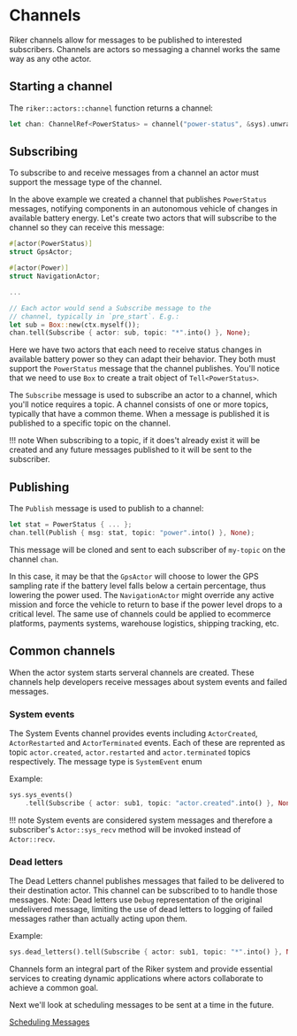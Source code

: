 # Channels

Riker channels allow for messages to be published to interested subscribers. Channels are actors so messaging a channel works the same way as any othe actor.

## Starting a channel

The `riker::actors::channel` function returns a channel:

```rust
let chan: ChannelRef<PowerStatus> = channel("power-status", &sys).unwrap();
```

## Subscribing

To subscribe to and receive messages from a channel an actor must support the message type of the channel.

In the above example we created a channel that publishes `PowerStatus` messages, notifying components in an autonomous vehicle of changes in available battery energy. Let's create two actors that will subscribe to the channel so they can receive this message:

```rust
#[actor(PowerStatus)]
struct GpsActor;

#[actor(Power)]
struct NavigationActor;

...

// Each actor would send a Subscribe message to the
// channel, typically in `pre_start`. E.g.:
let sub = Box::new(ctx.myself());
chan.tell(Subscribe { actor: sub, topic: "*".into() }, None);

```

Here we have two actors that each need to receive status changes in available battery power so they can adapt their behavior. They both must support the `PowerStatus` message that the channel publishes. You'll notice that we need to use `Box` to create a trait object of `Tell<PowerStatus>`.

The `Subscribe` message is used to subscribe an actor to a channel, which you'll notice requires a topic. A channel consists of one or more topics, typically that have a common theme. When a message is published it is published to a specific topic on the channel.

!!! note
    When subscribing to a topic, if it does't already exist it will be created and any future messages published to it will be sent to the subscriber.

## Publishing

The `Publish` message is used to publish to a channel:

```rust
let stat = PowerStatus { ... };
chan.tell(Publish { msg: stat, topic: "power".into() }, None);
```

This message will be cloned and sent to each subscriber of `my-topic` on the channel `chan`.

In this case, it may be that the `GpsActor` will choose to lower the GPS sampling rate if the battery level falls below a certain percentage, thus lowering the power used. The `NavigationActor` might override any active mission and force the vehicle to return to base if the power level drops to a critical level. The same use of channels could be applied to ecommerce platforms, payments systems, warehouse logistics, shipping tracking, etc.

## Common channels

When the actor system starts serveral channels are created. These channels help developers receive messages about system events and failed messages.

### System events

The System Events channel provides events including `ActorCreated`, `ActorRestarted` and `ActorTerminated` events. Each of these are reprented as topic `actor.created`, `actor.restarted` and `actor.terminated` topics respectively. The message type is `SystemEvent` enum

Example:

```rust
sys.sys_events()
    .tell(Subscribe { actor: sub1, topic: "actor.created".into() }, None);
```

!!! note
    System events are considered system messages and therefore a subscriber's `Actor::sys_recv` method will be invoked instead of `Actor::recv`.

### Dead letters

The Dead Letters channel publishes messages that failed to be delivered to their destination actor. This channel can be subscribed to to handle those messages. Note: Dead letters use `Debug` representation of the original undelivered message, limiting the use of dead letters to logging of failed messages rather than actually acting upon them.

Example:

```rust
sys.dead_letters().tell(Subscribe { actor: sub1, topic: "*".into() }, None);
```

Channels form an integral part of the Riker system and provide essential services to creating dynamic applications where actors collaborate to achieve a common goal.

Next we'll look at scheduling messages to be sent at a time in the future.

[Scheduling Messages](scheduling)
